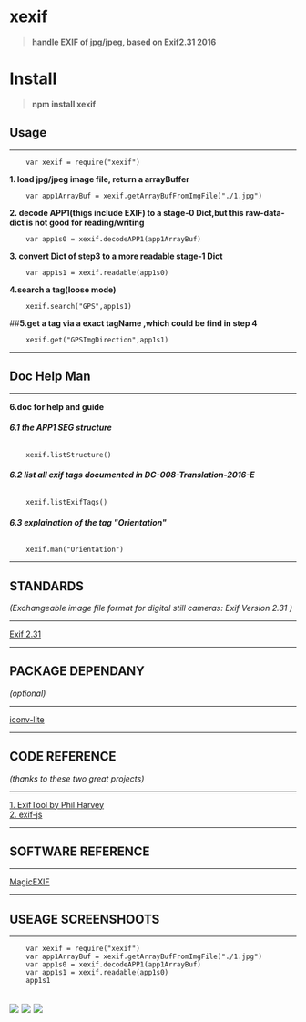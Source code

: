 # xexif
>__handle EXIF of jpg/jpeg, based on Exif2.31 2016__

# Install

>__npm install xexif__


## Usage
-------------------------------------------------------

        var xexif = require("xexif")
__1. load jpg/jpeg image file, return a arrayBuffer__  

        var app1ArrayBuf = xexif.getArrayBufFromImgFile("./1.jpg")  
__2. decode APP1(thigs include EXIF) to a stage-0 Dict,but this raw-data-dict is not good for reading/writing__

        var app1s0 = xexif.decodeAPP1(app1ArrayBuf)
__3. convert Dict of step3 to a more readable stage-1 Dict__

        var app1s1 = xexif.readable(app1s0)    
__4.search a tag(loose mode)__  

        xexif.search("GPS",app1s1)
##__5.get a tag  via a exact tagName ,which could be find in step 4__

        xexif.get("GPSImgDirection",app1s1)
-------------------------------------------------------

## Doc Help Man
-------------------------------------------------------
__6.doc for help and guide__  

###### __6.1 the APP1 SEG structure__  

        xexif.listStructure()
###### __6.2 list all exif tags documented in DC-008-Translation-2016-E__  

        xexif.listExifTags()
###### __6.3 explaination of the tag "Orientation"__

        xexif.man("Orientation")
-------------------------------------------------------


## STANDARDS
_(Exchangeable image file format for digital still cameras: Exif Version 2.31 )_

---------------------------------------------------------------------------------------
[Exif 2.31](http://www.cipa.jp/std/documents/e/DC-008-Translation-2016-E.pdf)  

---------------------------------------------------------------------------------------

## PACKAGE DEPENDANY
_(optional)_

---------------------------------------------------------
[iconv-lite](https://www.npmjs.com/package/iconv-lite)

----------------------------------------------------------

## CODE REFERENCE
_(thanks to these two great projects)_

------------------------------------------------------------------
[1. ExifTool by Phil Harvey](http://owl.phy.queensu.ca/~phil/exiftool)  
[2. exif-js](https://github.com/exif-js/exif-js)

--------------------------------------------------------------------


## SOFTWARE REFERENCE

----------------------------------------
[MagicEXIF](http://www.magicexif.com/)  

----------------------------------------


## USEAGE SCREENSHOOTS

----------------------------------------------

        var xexif = require("xexif")
        var app1ArrayBuf = xexif.getArrayBufFromImgFile("./1.jpg")
        var app1s0 = xexif.decodeAPP1(app1ArrayBuf)
        var app1s1 = xexif.readable(app1s0)
        app1s1

![](xexif/Images/app1s1.0.png)
![](xexif/Images/app1s1.1.png)
![](xexif/Images/app1s1.2.png)
----------------------------------------------


